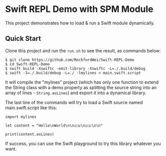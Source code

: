 # Swift REPL Demo with SPM Module

This project demonstrates how to load & run a Swift module dynamically.

## Quick Start

Clone this project and run the `run.sh` to see the result, as commands below:

```
$ git clone https://github.com/RockfordWei/Swift-REPL-Demo
$ cd Swift-REPL-Demo
$ swift build -Xswiftc -emit-library -Xswiftc -L=./.build/debug
$ swift -I=./.build/debug -L=./ -lmylines < main.swift.script
```

It will compile the "mylines" project (which has only one function to extend the String class with a demo property as splitting the source string into an array of lines - `String.asLines`) and export it into a dynamical library.

The last line of the commands will try to load a Swift source named main.swift.script like this:

```
import mylines

let content = "Hello\nWorld\n\n🇨🇳\n🇨🇦\n\n"

print(content.asLines)
```

If success, you can use the Swift playground to try this library whatever you want.
